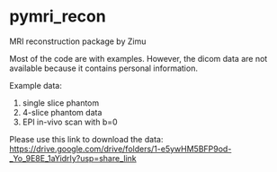 # pymri_recon

MRI reconstruction package by Zimu 

Most of the code are with examples. However, the dicom data are not available because it contains personal information. 

Example data: 
1. single slice phantom
2. 4-slice phantom data
3. EPI in-vivo scan with b=0 

Please use this link to download the data: https://drive.google.com/drive/folders/1-e5ywHM5BFP9od-_Yo_9E8E_1aYidrIy?usp=share_link


